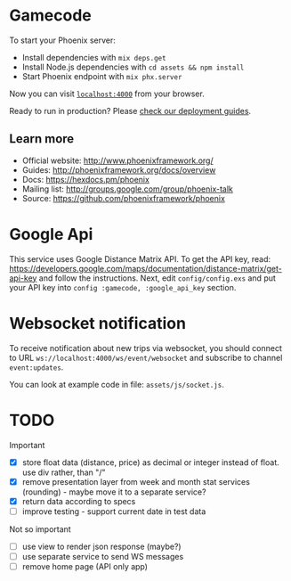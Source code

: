 # Gamecode

To start your Phoenix server:

  * Install dependencies with `mix deps.get`
  * Install Node.js dependencies with `cd assets && npm install`
  * Start Phoenix endpoint with `mix phx.server`

Now you can visit [`localhost:4000`](http://localhost:4000) from your browser.

Ready to run in production? Please [check our deployment guides](http://www.phoenixframework.org/docs/deployment).

## Learn more

  * Official website: http://www.phoenixframework.org/
  * Guides: http://phoenixframework.org/docs/overview
  * Docs: https://hexdocs.pm/phoenix
  * Mailing list: http://groups.google.com/group/phoenix-talk
  * Source: https://github.com/phoenixframework/phoenix

# Google Api

This service uses Google Distance Matrix API. 
To get the API key, read: https://developers.google.com/maps/documentation/distance-matrix/get-api-key and follow the instructions.
Next, edit `config/config.exs` and put your API key into `config :gamecode, :google_api_key` section.

# Websocket notification

To receive notification about new trips via websocket, you should connect to URL `ws://localhost:4000/ws/event/websocket` and subscribe to channel `event:updates`.

You can look at example code in file: `assets/js/socket.js`.

# TODO

Important

- [x] store float data (distance, price) as decimal or integer instead of float. use div rather, than "/"
- [x] remove presentation layer from week and month stat services (rounding) - maybe move it to a separate service?
- [x] return data according to specs
- [ ] improve testing - support current date in test data

Not so important

- [ ] use view to render json response (maybe?)
- [ ] use separate service to send WS messages
- [ ] remove home page (API only app)
